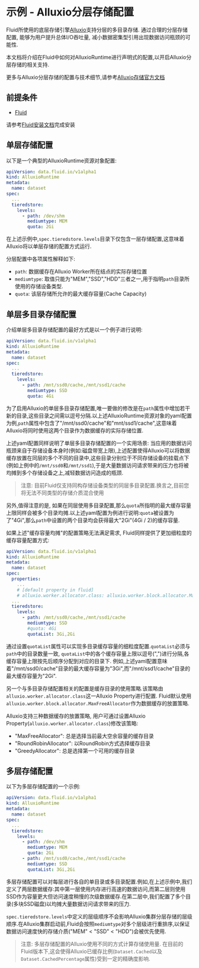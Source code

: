 # 示例 - Alluxio分层存储配置
Fluid所使用的底层存储引擎[Alluxio](https://github.com/Alluxio/alluxio)支持分层的多目录存储. 通过合理的分层存储配置, 能够为用户提升总体I/O吞吐量, 减小数据密集型引用出现数据访问瓶颈的可能性.

本文档将介绍在Fluid中如何对AlluxioRuntime进行声明式的配置,以开启Alluxio分层存储的相关支持.

更多与Alluxio分层存储的配置与技术细节,请参考[Alluxio存储官方文档](https://docs.alluxio.io/os/user/stable/cn/core-services/Caching.html)

## 前提条件

- [Fluid](https://github.com/fluid-cloudnative/fluid)

请参考[Fluid安装文档](../../../installation/installation.md)完成安装


## 单层存储配置

以下是一个典型的AlluxioRuntime资源对象配置:

```yaml
apiVersion: data.fluid.io/v1alpha1
kind: AlluxioRuntime
metadata:
  name: dataset
spec:
  ...
  tieredstore:
    levels:
      - path: /dev/shm
        mediumtype: MEM
        quota: 2Gi
```

在上述示例中,`spec.tieredstore.levels`目录下仅包含一层存储配置,这意味着Alluxio将以单层存储的配置方式运行. 

分层配置中各项属性解释如下:
- `path`: 数据缓存在Alluxio Worker所在结点的实际存储位置
- `mediumtype`: 取值只能为"MEM","SSD","HDD"三者之一,用于指明`path`目录所使用的存储设备类型.
- `quota`: 该层存储所允许的最大缓存容量(Cache Capacity)

## 单层多目录存储配置

介绍单层多目录存储配置的最好方式是以一个例子进行说明:

```yaml
apiVersion: data.fluid.io/v1alpha1
kind: AlluxioRuntime
metadata:
  name: dataset
spec:
  ...
  tieredstore:
    levels:
      - path: /mnt/ssd0/cache,/mnt/ssd1/cache
        mediumtype: SSD
        quota: 4Gi
```

为了启用Alluxio的单层多目录存储配置,唯一要做的修改是在`path`属性中增加若干新的目录,这些目录之间需以逗号分隔.以上述AlluxioRuntime资源对象的yaml配置为例,`path`属性中包含了"/mnt/ssd0/cache"和"mnt/ssd1/cache",这意味着Alluxio将同时使用这两个目录作为数据缓存的实际存储位置.

上述yaml配置同样说明了单层多目录存储配置的一个实用场景: 当应用的数据访问瓶颈来自于存储设备本身时(例如:磁盘带宽上限),上述配置使得Alluxio可以将数据缓存放置在同层的多个不同的目录中,这些目录分别位于不同存储设备的挂载点下(例如上例中的`/mnt/ssd0`和`/mnt/ssd1`),于是大量数据访问请求带来的压力也将被均摊到多个存储设备之上,减轻数据访问造成的瓶颈.

> 注意: 目前Fluid仅支持同构存储设备类型的同层多目录配置.换言之,目前您将无法不同类型的存储介质混合使用

另外,值得注意的是, 如果在同层使用多目录配置,那么`quota`所指明的最大缓存容量上限同样会被多个目录均摊.以上述yaml配置为例进行说明:`quota`被设置为了"4Gi",那么`path`中设置的两个目录均会获得最大"2Gi"(4Gi / 2)的缓存容量.

如果上述"缓存容量均摊"的配置策略无法满足需求, Fluid同样提供了更加细粒度的缓存容量配置方式:

```yaml
apiVersion: data.fluid.io/v1alpha1
kind: AlluxioRuntime
metadata:
  name: dataset
spec:
  properties:
    ...
    # [default property in fluid]
    # alluxio.worker.allocator.class: alluxio.worker.block.allocator.MaxFreeAllocator
  ...
  tieredstore:
    levels:
      - path: /mnt/ssd0/cache,/mnt/ssd1/cache
        mediumtype: SSD
        #quota: 4Gi
        quotaList: 3Gi,2Gi
```

通过设置`quotaList`属性可以实现多目录缓存容量的细粒度配置.`quotaList`必须与`path`中的目录数量一致, `quotaList`中的各个缓存容量上限以逗号(",")进行分隔,各缓存容量上限按先后顺序分配到对应的目录下.
例如,上述yaml配置意味着"/mnt/ssd0/cache"目录的最大缓存容量为"3Gi",而"/mnt/ssd1/cache"目录的最大缓存容量为"2Gi".

另一个与多目录存储配置相关的配置是缓存目录的使用策略.该策略由`alluxio.worker.allocator.class`这一Alluxio Property进行配置. Fluid默认使用`alluxio.worker.block.allocator.MaxFreeAllocator`作为数据缓存的放置策略.

Alluxio支持三种数据缓存的放置策略, 用户可通过设置Alluxio Property(`alluxio.worker.allocator.class`)修改该策略:
- "MaxFreeAllocator": 总是选择当前最大空余容量的缓存目录
- "RoundRobinAllocator": 以RoundRobin方式选择缓存目录
- "GreedyAllocator": 总是选择第一个可用的缓存目录

## 多层存储配置

以下为多层存储配置的一个示例:
```yaml
apiVersion: data.fluid.io/v1alpha1
kind: AlluxioRuntime
metadata:
  name: dataset
spec:
  ...
  tieredstore:
    levels:
      - path: /dev/shm
        mediumtype: MEM
        quota: 2Gi
      - path: /mnt/ssd0/cache,/mnt/ssd1/cache
        mediumtype: SSD
        quotaList: 3Gi,2Gi
```

多层存储配置可以对每层进行各自的单目录或多目录配置.例如,在上述示例中,我们定义了两层数据缓存:其中第一层使用内存进行高速的数据访问,而第二层则使用SSD作为容量更大但访问速度稍慢的次级数据缓存.在第二层中,我们配置了多个目录(多块SSD磁盘)以均摊大量数据访问请求带来的压力.

`spec.tieredstore.levels`中定义的层级顺序不会影响Alluxio集群分层存储的层级顺序.在Alluxio集群启动前,Fluid会按照`mediumtype`对多个层级进行重排序,以保证数据访问速度快的存储介质("MEM" < "SSD" < "HDD")会被优先使用.

> 注意: 多层存储配置的Alluxio使用不同的方式计算存储使用量. 在目前的Fluid版本下,这会使得Alluxio已缓存比例(`Dataset.Cached`以及`Dataset.CachedPercentage`属性)受到一定的精确度影响. 

